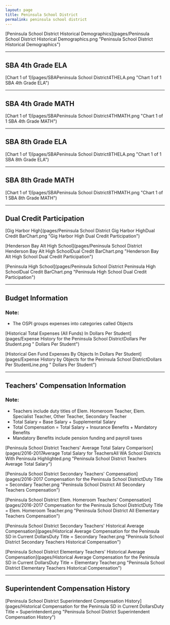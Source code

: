 ```yaml
---
layout: page
title: Peninsula School District
permalink: peninsula school district
---
```



[Peninsula School District Historical Demographics](pages/Peninsula School District Historical Demographics.png "Peninsula School District Historical Demographics")

___

## SBA 4th Grade ELA

[Chart 1 of 1](pages/SBAPeninsula School District4THELA.png "Chart 1 of 1 SBA 4th Grade ELA")


___

## SBA 4th Grade MATH

[Chart 1 of 1](pages/SBAPeninsula School District4THMATH.png "Chart 1 of 1 SBA 4th Grade MATH")


___

## SBA 8th Grade ELA

[Chart 1 of 1](pages/SBAPeninsula School District8THELA.png "Chart 1 of 1 SBA 8th Grade ELA")


___

## SBA 8th Grade MATH

[Chart 1 of 1](pages/SBAPeninsula School District8THMATH.png "Chart 1 of 1 SBA 8th Grade MATH")


___

## Dual Credit Participation

[Gig Harbor High](pages/Peninsula School District Gig Harbor HighDual Credit BarChart.png "Gig Harbor High Dual Credit Participation")

[Henderson Bay Alt High School](pages/Peninsula School District Henderson Bay Alt High SchoolDual Credit BarChart.png "Henderson Bay Alt High School Dual Credit Participation")

[Peninsula High School](pages/Peninsula School District Peninsula High SchoolDual Credit BarChart.png "Peninsula High School Dual Credit Participation")


___

## Budget Information
### Note:
- The OSPI groups expenses into categories called Objects

[Historical Total Expenses (All Funds) In Dollars Per Student](pages/Expense History for the Peninsula School DistrictDollars Per Student.png " Dollars Per Student")

[Historical Gen Fund Expenses By Objects In Dollars Per Student](pages/Expense History by Objects for the Peninsula School DistrictDollars Per StudentLine.png " Dollars Per Student")


___

## Teachers' Compensation Information
### Note:
- Teachers include duty titles of Elem. Homeroom Teacher, Elem. Specialist Teacher, Other Teacher, Secondary Teacher
- Total Salary = Base Salary + Supplemental Salary
- Total Compensation = Total Salary + Insurance Benefits + Mandatory Benefits
- Mandatory Benefits include pension funding and payroll taxes

[Peninsula School District Teachers' Average Total Salary Comparison](pages/2016-2017Average Total Salary for TeachersAll WA School Districts With Peninsula Highlighted.png "Peninsula School District Teachers Average Total Salary")

[Peninsula School District Secondary Teachers' Compensation](pages/2016-2017 Compensation for the Peninsula School DistrictDuty Title = Secondary Teacher.png "Peninsula School District All Secondary Teachers Compensation")

[Peninsula School District Elem. Homeroom Teachers' Compensation](pages/2016-2017 Compensation for the Peninsula School DistrictDuty Title = Elem. Homeroom Teacher.png "Peninsula School District All Elementary Teachers Compensation")

[Peninsula School District Secondary Teachers' Historical Average Compensation](pages/Historical Average Compensation for the Peninsula SD in Current DollarsDuty Title = Secondary Teacher.png "Peninsula School District Secondary Teachers Historical Compensation")

[Peninsula School District Elementary Teachers' Historical Average Compensation](pages/Historical Average Compensation for the Peninsula SD in Current DollarsDuty Title = Elementary Teacher.png "Peninsula School District Elementary Teachers Historical Compensation")


___

## Superintendent Compensation History

[Peninsula School District Superintendent Compensation History](pages/Historical Compensation for the Peninsula SD in Current DollarsDuty Title = Superintendent.png "Peninsula School District Superintendent Compensation History")

